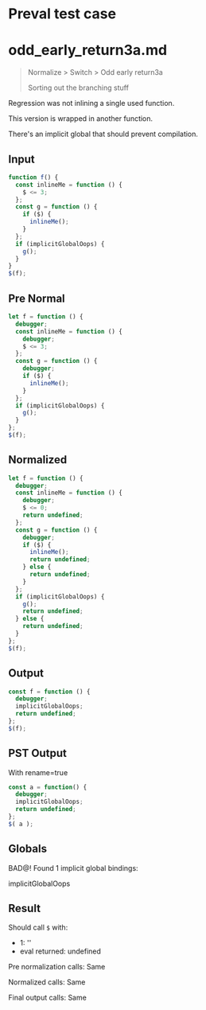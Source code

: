 # Preval test case

# odd_early_return3a.md

> Normalize > Switch > Odd early return3a
>
> Sorting out the branching stuff

Regression was not inlining a single used function.

This version is wrapped in another function.

There's an implicit global that should prevent compilation.

## Input

`````js filename=intro
function f() {
  const inlineMe = function () {
    $ <= 3;
  };
  const g = function () {
    if ($) {
      inlineMe();
    }
  };
  if (implicitGlobalOops) {
    g();
  }
}
$(f);
`````

## Pre Normal


`````js filename=intro
let f = function () {
  debugger;
  const inlineMe = function () {
    debugger;
    $ <= 3;
  };
  const g = function () {
    debugger;
    if ($) {
      inlineMe();
    }
  };
  if (implicitGlobalOops) {
    g();
  }
};
$(f);
`````

## Normalized


`````js filename=intro
let f = function () {
  debugger;
  const inlineMe = function () {
    debugger;
    $ <= 0;
    return undefined;
  };
  const g = function () {
    debugger;
    if ($) {
      inlineMe();
      return undefined;
    } else {
      return undefined;
    }
  };
  if (implicitGlobalOops) {
    g();
    return undefined;
  } else {
    return undefined;
  }
};
$(f);
`````

## Output


`````js filename=intro
const f = function () {
  debugger;
  implicitGlobalOops;
  return undefined;
};
$(f);
`````

## PST Output

With rename=true

`````js filename=intro
const a = function() {
  debugger;
  implicitGlobalOops;
  return undefined;
};
$( a );
`````

## Globals

BAD@! Found 1 implicit global bindings:

implicitGlobalOops

## Result

Should call `$` with:
 - 1: '<function>'
 - eval returned: undefined

Pre normalization calls: Same

Normalized calls: Same

Final output calls: Same
